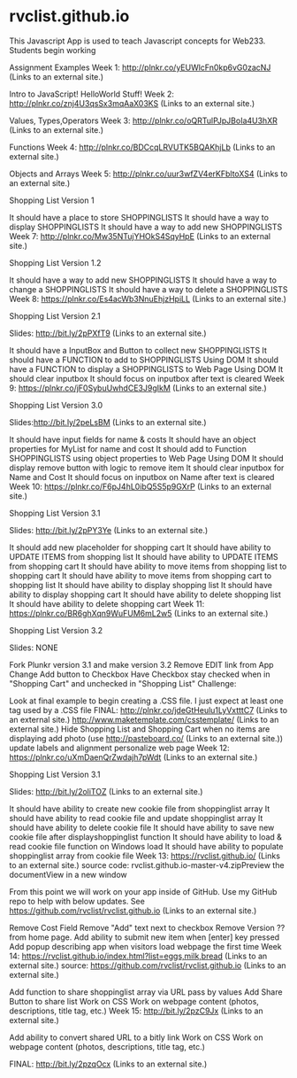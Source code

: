 # rvclist.github.io
This Javascript App is used to teach Javascript concepts for Web233. Students begin working 

Assignment Examples
Week 1: http://plnkr.co/yEUWlcFn0kp6vG0zacNJ (Links to an external site.) 

Intro to JavaScript! HelloWorld Stuff!
Week 2: http://plnkr.co/znj4U3qsSx3mqAaX03KS (Links to an external site.) 

Values, Types,Operators
Week 3: http://plnkr.co/oQRTulPJpJBoIa4U3hXR (Links to an external site.) 

Functions
Week 4: http://plnkr.co/BDCcqLRVUTK5BQAKhjLb (Links to an external site.) 

Objects and Arrays
Week 5: http://plnkr.co/uur3wfZV4erKFbltoXS4 (Links to an external site.) 

Shopping List Version 1

It should have a place to store SHOPPINGLISTS
It should have a way to display SHOPPINGLISTS
It should have a way to add new SHOPPINGLISTS
Week 7: http://plnkr.co/Mw35NTujYHOkS4SqyHpE (Links to an external site.) 

Shopping List Version 1.2

It should have a way to add new SHOPPINGLISTS
It should have a way to change a SHOPPINGLISTS
It should have a way to delete a SHOPPINGLISTS
Week 8: https://plnkr.co/Es4acWb3NnuEhjzHpiLL (Links to an external site.) 

Shopping List Version 2.1 

Slides: http://bit.ly/2pPXfT9 (Links to an external site.) 

It should have a InputBox and Button to collect new SHOPPINGLISTS
It should have a FUNCTION to add to SHOPPINGLISTS Using DOM
It should have a FUNCTION to display a SHOPPINGLISTS to Web Page Using DOM
It should clear inputbox
It should focus on inputbox after text is cleared
Week 9: https://plnkr.co/jF0SybuUwhdCE3J9gIkM (Links to an external site.) 

Shopping List Version 3.0

Slides:http://bit.ly/2peLsBM (Links to an external site.) 

It should have input fields for name & costs
It should have an object properties for MyList for name and cost
It should add to Function SHOPPINGLISTS using object properties to Web Page Using DOM
It should display remove button with logic to remove item
It should clear inputbox for Name and Cost
It should focus on inputbox on Name after text is cleared
Week 10: https://plnkr.co/F6pJ4hL0ibQ5S5p9GXrP (Links to an external site.) 

Shopping List Version 3.1

Slides: http://bit.ly/2pPY3Ye (Links to an external site.)

It should add new placeholder for shopping cart
It should have ability to UPDATE ITEMS from shopping list
It should have ability to UPDATE ITEMS from shopping cart
It should have ability to move items from shopping list to shopping cart
It should have ability to move items from shopping cart to shopping list
It should have ability to display shopping list
It should have ability to display shopping cart
It should have ability to delete shopping list
It should have ability to delete shopping cart
Week 11: https://plnkr.co/BR6ghXqn9WuFUM6mL2w5 (Links to an external site.) 

Shopping List Version 3.2

Slides: NONE

Fork Plunkr version 3.1 and make version 3.2
Remove EDIT link from App
Change Add button to Checkbox
Have Checkbox stay checked when in "Shopping Cart" and unchecked in "Shopping List"
Challenge:

Look at final example to begin creating a .CSS file. I just expect at least one tag used by a .CSS file
FINAL: http://plnkr.co/jdeGtHeulu1LyVxtttC7 (Links to an external site.) 
http://www.maketemplate.com/csstemplate/ (Links to an external site.) 
Hide Shopping List and Shopping Cart when no items are displaying
add photo (use http://pasteboard.co/ (Links to an external site.))
update labels and alignment
personalize web page
Week 12: https://plnkr.co/uXmDaenQrZwdajh7pWdt (Links to an external site.) 

Shopping List Version 3.1

Slides: http://bit.ly/2oliTOZ (Links to an external site.) 

It should have ability to create new cookie file from shoppinglist array
It should have ability to read cookie file and update shoppinglist array
It should have ability to delete cookie file
It should have ability to save new cookie file after displayshoppinglist function
It should have ability to load & read cookie file function on Windows load
It should have ability to populate shoppinglist array from cookie file
Week 13: https://rvclist.github.io/ (Links to an external site.)   source code: rvclist.github.io-master-v4.zipPreview the documentView in a new window

From this point we will work on your app inside of GitHub. Use my GitHub repo to help with below updates. See https://github.com/rvclist/rvclist.github.io (Links to an external site.) 

Remove Cost Field
Remove "Add" text next to checkbox
Remove Version ?? from home page.
Add ability to submit new item when [enter] key pressed
Add popup describing app when visitors load webpage the first time
Week 14: https://rvclist.github.io/index.html?list=eggs,milk,bread (Links to an external site.)  source: https://github.com/rvclist/rvclist.github.io (Links to an external site.) 

Add function to share shoppinglist array via URL pass by values
Add Share Button to share list
Work on CSS
Work on webpage content (photos, descriptions, title tag, etc.)
Week 15: http://bit.ly/2pzC9Jx (Links to an external site.) 

Add ability to convert shared URL to a bitly link
Work on CSS
Work on webpage content (photos, descriptions, title tag, etc.)
 

 

FINAL: http://bit.ly/2pzqOcx (Links to an external site.) 

